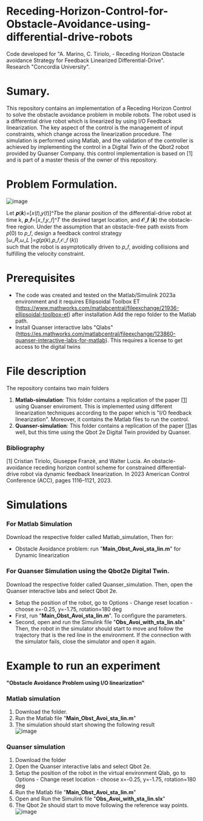 # Receding-Horizon-Control-for-Obstacle-Avoidance-using-differential-drive-robots

Code developed for "A. Marino, C. Tiriolo, - Receding Horizon Obstacle avoidance Strategy for Feedback Linearized Differential-Drive".  
Research "Concordia University".  

# Sumary.
This repository contains an implementation of a Receding Horizon Control to solve the obstacle avoidance problem in mobile robots. The robot used is a differential drive robot which is linearized by using I/O Feedback linearization. The key aspect of the control is the management of input constraints, which change across the linearization procedure. The simulation is performed using Matlab, and the validation of the controller is achieved by implementing the control in a Digital Twin of the Qbot2 robot provided by Quanser Company. this control implementation is based on [1] and is part of a master thesis of the owner of this repository.
# Problem Formulation.
![image](https://github.com/fercho-0109/Receding-Horizon-Control-for-Obstacle-Avoidance-using-differential-drive-robots/assets/40362695/9f7fbefa-5117-4dd1-876d-5752bcc7adad)

Let 𝒑(𝒌)=[𝑥(𝑡),𝑦(𝑡)]^𝑇be the planar position of the differential-drive robot at time k, 𝒑_𝒇=[𝑥_𝑓,𝑦_𝑓]^𝑇  the desired target location, and 𝓞_𝒇 (𝒌)  the obstacle-free region. Under the assumption that an obstacle-free path exists from 𝑝(0) to 𝑝_𝑓, design a feedback control strategy  
[𝜔_𝑅,𝜔_𝐿 ]=𝑔(𝑝(𝑘),𝑝_𝑓,𝒪_𝑓 (𝑘))  
such that the robot is asymptotically driven to 𝑝_𝑓, avoiding collisions and fulfilling the velocity constraint.
  
# Prerequisites
- The code was created and tested on the Matlab/Simulink 2023a environment and it requires Ellipsoidal Toolbox ET (https://www.mathworks.com/matlabcentral/fileexchange/21936-ellipsoidal-toolbox-et)
after installation Add the repo folder to the Matlab path.
- Install Quanser interactive labs "Qlabs" (https://es.mathworks.com/matlabcentral/fileexchange/123860-quanser-interactive-labs-for-matlab). This requires a license to get access to the digital twins  
# File description
The repository contains two main folders  
1. **Matlab-simulation**: This folder contains a replication of the paper [[1](https://ieeexplore.ieee.org/document/10156498)] using Quanser enviroment. This is implemented using different linearization techniques according to the paper which is "I/O feedback linearization". Moreover, it contains the Matlab files to run the control. 
2. **Quanser-simulation**: This folder contains a replication of the paper [[1](https://ieeexplore.ieee.org/document/10156498)]as well, but this time using the Qbot 2e Digital Twin provided by Quanser.
### Bibliography  
[1] Cristian Tiriolo, Giuseppe Franzè, and Walter Lucia. An obstacle-avoidance receding horizon control scheme for constrained differential-drive robot via dynamic feedback linearization. In 2023 American Control Conference (ACC), pages 1116–1121, 2023.

# Simulations 
### For Matlab Simulation  
Download the respective folder called Matlab_simulation, Then for:
- Obstacle Avoidance problem: run "**Main_Obst_Avoi_sta_lin.m**" for Dynamic linearization
### For Quanser Simulation using the Qbot2e Digital Twin.
Download the respective folder called Quanser_simulation. Then, open the Quanser interactive labs and select Qbot 2e.

- Setup the position of the robot, go to Options - Change reset location - choose x=-0.25, y=-1.75, rotation=180 deg
- First, run "**Main_Obst_Avoi_sta_lin.m**". To configure the parameters.
- Second, open and run the Simulink file "**Obs_Avoi_with_sta_lin.slx**" Then, the robot in the simulator should start to move and follow the trajectory that is the red line in the environment. If the connection with the simulator fails, close the simulator and open it again.

# Example to run an experiment  
**"Obstacle Avoidance Problem using I/O linearization"**
### Matlab simulation 
1. Download the folder. 
2. Run the Matlab file  "**Main_Obst_Avoi_sta_lin.m**"
3. The simulation should start showing the following result  
![image](https://github.com/fercho-0109/Receding-Horizon-Control-for-Obstacle-Avoidance-using-differential-drive-robots/assets/40362695/248b56f8-e117-44e9-b81c-d3f7c2e67777)

### Quanser simulation
1. Download the folder
2. Open the Quanser interactive labs and select Qbot 2e.
3. Setup the position of the robot in the virtual environment Qlab, go to Options - Change reset location - choose x=-0.25, y=-1.75, rotation=180 deg
4. Run the Matlab file "**Main_Obst_Avoi_sta_lin.m**"
5. Open and Run the Simulink file "**Obs_Avoi_with_sta_lin.slx**"
6. The Qbot 2e should start to move following the reference way points.  
![image](https://github.com/PreCyseGroup/RHC-Tracking-Trajectory-with-Obstacle-Avoidance/assets/40362695/855b62e5-6ebd-4bf2-a85c-3464a9948a70)
